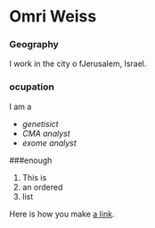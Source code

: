 # Omri Weiss

### Geography

I work in the city o fJerusalem, Israel. 

### ocupation

I am a

- *genetisict* 
- *CMA analyst*
- *exome analyst*

###enough

1. This is
2. an ordered
3. list

Here is how you make [a link](https://www.wikipedia.org/).


